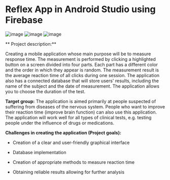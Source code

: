 # Reflex App in Android Studio using Firebase
![image](https://github.com/Szym0nion/Reflex-App-Java-Firebase/assets/110334194/c5be3900-2376-4a27-a796-031552ad38e8) ![image](https://github.com/Szym0nion/Reflex-App-Java-Firebase/assets/110334194/3f47b9ec-9c40-4954-83e5-3c18e03932ae) ![image](https://github.com/Szym0nion/Reflex-App-Java-Firebase/assets/110334194/3186b5c5-169e-4a4a-975f-187d21329ed3)

** Project description:**

Creating a mobile application whose main purpose will be to measure response time. The measurement is performed by clicking a highlighted button on a screen divided into four parts. Each part has a different color and the order in which they appear is random. The measurement result is the average reaction time of all clicks during one session. The application also has a connected database that will store users' results, including the name of the subject and the date of measurement. The application allows you to choose the duration of the test.

**Target group:**
The application is aimed primarily at people suspected of suffering from diseases of the nervous system. People who want to improve their reaction time (improve brain function) can also use this application. The application will work well for all types of clinical tests, e.g. testing people under the influence of drugs or medications.

**Challenges in creating the application (Project goals):**

- Creation of a clear and user-friendly graphical interface

- Database implementation

- Creation of appropriate methods to measure reaction time

- Obtaining reliable results allowing for further analysis
